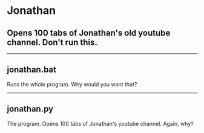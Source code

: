 # Jonathan
## Opens 100 tabs of Jonathan's old youtube channel. Don't run this.

---

## jonathan.bat
Runs the whole program. Why would you want that?

---

## jonathan.py
The program. Opens 100 tabs of Jonathan's youtube channel. Again, why?
